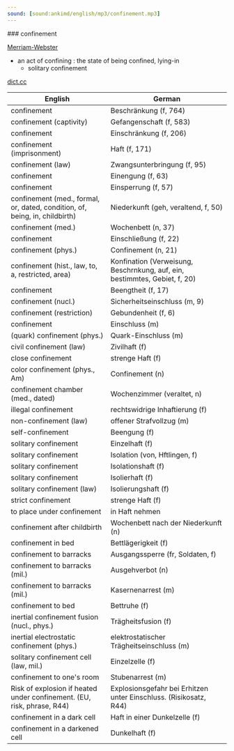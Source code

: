 ```yaml
---
sound: [sound:ankimd/english/mp3/confinement.mp3]
---
```


\### confinement

[Merriam-Webster](https://www.merriam-webster.com/dictionary/confinement)

- an act of confining : the state of being confined, lying-in
    - solitary confinement

[dict.cc](https://www.dict.cc/confinement)

| English        | German       |
| -------------- | ------------ |
| confinement | Beschränkung (f, 764) |
| confinement (captivity) | Gefangenschaft (f, 583) |
| confinement | Einschränkung (f, 206) |
| confinement (imprisonment) | Haft (f, 171) |
| confinement (law) | Zwangsunterbringung (f, 95) |
| confinement | Einengung (f, 63) |
| confinement | Einsperrung (f, 57) |
| confinement (med., formal, or, dated, condition, of, being, in, childbirth) | Niederkunft (geh, veraltend, f, 50) |
| confinement (med.) | Wochenbett (n, 37) |
| confinement | Einschließung (f, 22) |
| confinement (phys.) | Confinement (n, 21) |
| confinement (hist., law, to, a, restricted, area) | Konfination (Verweisung, Beschrnkung, auf, ein, bestimmtes, Gebiet, f, 20) |
| confinement | Beengtheit (f, 17) |
| confinement (nucl.) | Sicherheitseinschluss (m, 9) |
| confinement (restriction) | Gebundenheit (f, 6) |
| confinement | Einschluss (m) |
| (quark) confinement (phys.) | Quark-Einschluss (m) |
| civil confinement (law) | Zivilhaft (f) |
| close confinement | strenge Haft (f) |
| color confinement (phys., Am) | Confinement (n) |
| confinement chamber (med., dated) | Wochenzimmer (veraltet, n) |
| illegal confinement | rechtswidrige Inhaftierung (f) |
| non-confinement (law) | offener Strafvollzug (m) |
| self-confinement | Beengung (f) |
| solitary confinement | Einzelhaft (f) |
| solitary confinement | Isolation (von, Hftlingen, f) |
| solitary confinement | Isolationshaft (f) |
| solitary confinement | Isolierhaft (f) |
| solitary confinement (law) | Isolierungshaft (f) |
| strict confinement | strenge Haft (f) |
| to place under confinement | in Haft nehmen |
| confinement after childbirth | Wochenbett nach der Niederkunft (n) |
| confinement in bed | Bettlägerigkeit (f) |
| confinement to barracks | Ausgangssperre (fr, Soldaten, f) |
| confinement to barracks (mil.) | Ausgehverbot (n) |
| confinement to barracks (mil.) | Kasernenarrest (m) |
| confinement to bed | Bettruhe (f) |
| inertial confinement fusion <ICF> (nucl., phys.) | Trägheitsfusion (f) |
| inertial electrostatic confinement <IEC> (phys.) | elektrostatischer Trägheitseinschluss (m) |
| solitary confinement cell (law, mil.) | Einzelzelle (f) |
| confinement to one's room | Stubenarrest (m) |
| Risk of explosion if heated under confinement. (EU, risk, phrase, R44) | Explosionsgefahr bei Erhitzen unter Einschluss. (Risikosatz, R44) |
| confinement in a dark cell | Haft in einer Dunkelzelle (f) |
| confinement in a darkened cell | Dunkelhaft (f) |
